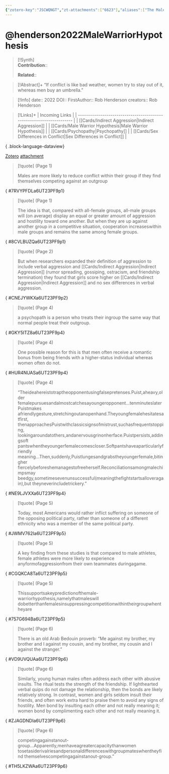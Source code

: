 ```yaml
---
{"zotero-key":"JSCWQNGT","zt-attachments":["6623"],"aliases":["The Male-Warrior Hypothesis"],"keywords":null,"FirstAuthor":"[[ Rob Henderson]]","dg-publish":true,"tags":["source/article"],"permalink":"/sources/articles/henderson2022-male-warrior-hypothesis/","dgPassFrontmatter":true}
---
```


# @henderson2022MaleWarriorHypothesis

>[!Synth]  
>**Contribution**::  
>  
>**Related**:: 
>  

> [!Abstract]+
> “If conflict is like bad weather, women try to stay out of it, whereas men buy an umbrella.”

> [!Info]
> date:: 2022
> DOI:: 
> FirstAuthor:: Rob Henderson
> creators:: Rob Henderson

> [!Links]+
>  | Incoming Links                                                        |
> | --------------------------------------------------------------------- |
> | [[Cards/Indirect Aggression\|Indirect Aggression]]                 |
> | [[Cards/Male Warrior Hypothesis\|Male Warrior Hypothesis]]         |
> | [[Cards/Psychopathy\|Psychopathy]]                                 |
> | [[Cards/Sex Differences in Conflict\|Sex Differences in Conflict]] |
> 
{ .block-language-dataview}


[Zotero](zotero://select/library/items/JSCWQNGT) [attachment](<file:///Users/nathanmaxwell/Zotero/storage/6UT23PF9/Henderson_2022_The%20Male-Warrior%20Hypothesis.pdf>)

> [!quote] (Page 1)
> 
> Males are more likely to reduce conflict within their group if they find themselves competing against an outgroup
>
{ #7RVYPFDLa6UT23PF9p1}


> [!quote] (Page 1)
> 
> The idea is that, compared with all-female groups, all-male groups will (on average) display an equal or greater amount of aggression and hostility toward one another. But when they are up against another group in a competitive situation, cooperation increaseswithin male groups and remains the same among female groups.
>
{ #8CVLBUZQa6UT23PF9p1}


> [!quote] (Page 2)
> 
> But when researchers expanded their definition of aggression to include verbal aggression and [[Cards/Indirect Aggression\|Indirect Aggression]] (rumor spreading, gossiping, ostracism, and friendship termination) they found that girls score higher on [[Cards/Indirect Aggression\|Indirect Aggression]] and no sex differences in verbal aggression.
>
{ #CNEJYWKXa6UT23PF9p2}


> [!quote] (Page 4)
> 
> a psychopath is a person who treats their ingroup the same way that normal people treat their outgroup.
>
{ #GKY5ITZ8a6UT23PF9p4}


> [!quote] (Page 4)
> 
> One possible reason for this is that men often receive a romantic bonus from being friends with a higher-status individual whereas women often do not.
>
{ #HUR4NUASa6UT23PF9p4}


> [!quote] (Page 4)
> 
> “Theideahereistotraptheopponentusingfalsepretenses.Puist,aheavy,older femalepursuesandalmostcatchesayoungeropponent...tenminuteslaterPuistmakes afriendlygesture,stretchingoutanopenhand.Theyoungfemalehesitatesatfirst, thenapproachesPuistwithclassicsignsofmistrust,suchasfrequentstopping, lookingaroundatothers,andanervousgrinonherface.Puistpersists,addingsoft pantswhentheyoungerfemalecomescloser.Softpantshaveaparticularlyfriendly meaning...Then,suddenly,Puistlungesandgrabstheyoungerfemale,bitingher fiercelybeforeshemanagestofreeherself.Reconciliationsamongmalechimpsmay beedgy,sometimesevenunsuccessful(meaningthefightstartsalloveragain),but theyneverincludetrickery.”
>
{ #NE9LJVXXa6UT23PF9p4}


> [!quote] (Page 5)
> 
> Today, most Americans would rather inflict suffering on someone of the opposing political party, rather than someone of a different ethnicity who was a member of the same political party.
>
{ #JWMV762Ia6UT23PF9p5}


> [!quote] (Page 5)
> 
> A key finding from these studies is that compared to male athletes, female athletes were more likely to experience anyformofaggressionfrom their own teammates duringagame.
>
{ #CGQKCA8Ta6UT23PF9p5}


> [!quote] (Page 5)
> 
> Thissupportsakeypredictionofthemale-warriorhypothesis,namelythatmaleswill dobetterthanfemalesinsuppressingcompetitionwithintheirgroupwhentheyare
>
{ #757G694Ba6UT23PF9p5}


> [!quote] (Page 6)
> 
> There is an old Arab Bedouin proverb: “Me against my brother, my brother and I against my cousin, and my brother, my cousin and I against the stranger.”
>
{ #VD9UVQUAa6UT23PF9p6}


> [!quote] (Page 6)
> 
> Similarly, young human males often address each other with abusive insults. The ritual tests the strength of the friendship. If lighthearted verbal quips do not damage the relationship, then the bonds are likely relatively strong. In contrast, women and girls seldom insult their friends, and often work extra hard to praise them to avoid any signs of hostility. Men bond by insulting each other and not really meaning it; women bond by complimenting each other and not really meaning it.
>
{ #ZJAGDNDIa6UT23PF9p6}


> [!quote] (Page 6)
> 
> competingagainstanout-group...Apparently,menhaveagreatercapacitythanwomen tosetasiderivalriesandpersonaldifferenceswithgroupmateswhentheyfind themselvescompetingagainstanout-group.”
>
{ #TH5LKZWAa6UT23PF9p6}

